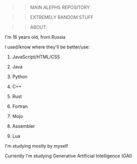 >> MAIN ALEPHS REPOSITORY

>> EXTREMELY RANDOM STUFF

>> ABOUT:

  I'm 16 years old, from Russia

  I used/know where they'll be better/use:

  1. JavaScript/HTML/CSS

  2. Java

  3. Python

  4. C++

  5. Rust

  6. Fortran

  7. Mojo

  8. Assembler

  9. Lua

  I'm studying mostly by myself

  Currently I'm studying Generative Artificial Intelligence (GAI)
